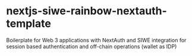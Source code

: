 # nextjs-siwe-rainbow-nextauth-template
Boilerplate for Web 3 applications with NextAuth and SIWE integration for session based authentication and off-chain operations (wallet as IDP)
